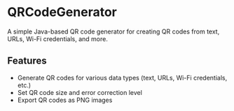 # QRCodeGenerator

A simple Java-based QR code generator for creating QR codes from text, URLs, Wi-Fi credentials, and more.

## Features
- Generate QR codes for various data types (text, URLs, Wi-Fi credentials, etc.)
- Set QR code size and error correction level
- Export QR codes as PNG images
